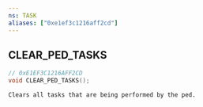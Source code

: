```yaml
---
ns: TASK
aliases: ["0xe1ef3c1216aff2cd"]
---
```

## CLEAR_PED_TASKS

```c
// 0xE1EF3C1216AFF2CD
void CLEAR_PED_TASKS();
```

```
Clears all tasks that are being performed by the ped.
```
